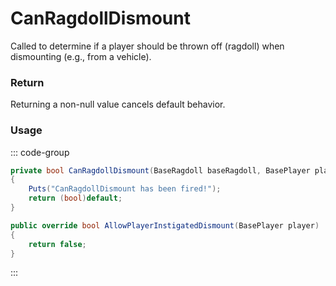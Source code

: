 # CanRagdollDismount
<Badge type="info" text="Player"/><Badge type="danger" text="Carbon Compatible"/><Badge type="warning" text="Oxide Compatible"/>
Called to determine if a player should be thrown off (ragdoll) when dismounting (e.g., from a vehicle).

### Return
Returning a non-null value cancels default behavior.

### Usage
::: code-group
```csharp [Example]
private bool CanRagdollDismount(BaseRagdoll baseRagdoll, BasePlayer player)
{
	Puts("CanRagdollDismount has been fired!");
	return (bool)default;
}
```
```csharp [Source — Assembly-CSharp @ BaseRagdoll]
public override bool AllowPlayerInstigatedDismount(BasePlayer player)
{
	return false;
}

```
:::
